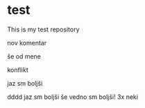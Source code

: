 # test
This is my test repository


nov komentar



še od mene

konflikt

jaz sm boljši



dddd
jaz sm boljši
še vedno sm boljši!
3x neki
